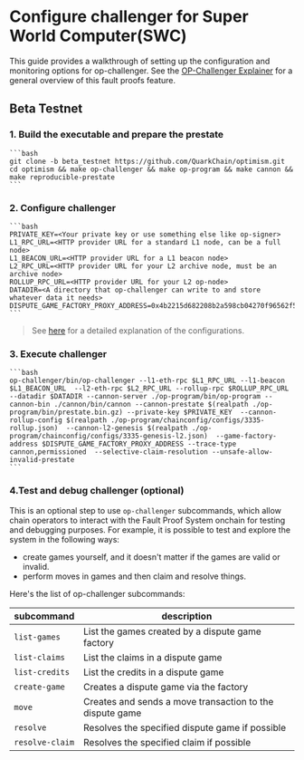 # Configure challenger for Super World Computer(SWC)

This guide provides a walkthrough of setting up the configuration and monitoring options for op-challenger. See the [OP-Challenger Explainer](https://docs.optimism.io/stack/fault-proofs/challenger) for a general overview of this fault proofs feature.

## Beta Testnet

### 1. Build the executable and prepare the prestate
    ```bash
    git clone -b beta_testnet https://github.com/QuarkChain/optimism.git
    cd optimism && make op-challenger && make op-program && make cannon && make reproducible-prestate
    ```

### 2. Configure challenger
    ```bash
    PRIVATE_KEY=<Your private key or use something else like op-signer>
    L1_RPC_URL=<HTTP provider URL for a standard L1 node, can be a full node>
    L1_BEACON_URL=<HTTP provider URL for a L1 beacon node>
    L2_RPC_URL=<HTTP provider URL for your L2 archive node, must be an archive node>
    ROLLUP_RPC_URL=<HTTP provider URL for your L2 op-node>
    DATADIR=<A directory that op-challenger can write to and store whatever data it needs>
    DISPUTE_GAME_FACTORY_PROXY_ADDRESS=0x4b2215d682208b2a598cb04270f96562f5ab225f
    ```
> See [here](https://docs.optimism.io/operators/chain-operators/tools/op-challenger#configure-challenger) for a detailed explanation of the configurations.

### 3. Execute challenger
    ```bash
    op-challenger/bin/op-challenger --l1-eth-rpc $L1_RPC_URL --l1-beacon $L1_BEACON_URL  --l2-eth-rpc $L2_RPC_URL --rollup-rpc $ROLLUP_RPC_URL  --datadir $DATADIR --cannon-server ./op-program/bin/op-program --cannon-bin ./cannon/bin/cannon --cannon-prestate $(realpath ./op-program/bin/prestate.bin.gz) --private-key $PRIVATE_KEY  --cannon-rollup-config $(realpath ./op-program/chainconfig/configs/3335-rollup.json)  --cannon-l2-genesis $(realpath ./op-program/chainconfig/configs/3335-genesis-l2.json)  --game-factory-address $DISPUTE_GAME_FACTORY_PROXY_ADDRESS --trace-type cannon,permissioned  --selective-claim-resolution --unsafe-allow-invalid-prestate
    ```

### 4.Test and debug challenger (optional)
  This is an optional step to use `op-challenger` subcommands, which allow chain operators to interact with the Fault Proof System onchain for testing and debugging purposes. For example, it is possible to test and explore the system in the following ways:

  *   create games yourself, and it doesn't matter if the games are valid or invalid.
  *   perform moves in games and then claim and resolve things.

  Here's the list of op-challenger subcommands:

  | subcommand      | description                                              |
  | --------------- | -------------------------------------------------------- |
  | `list-games`    | List the games created by a dispute game factory         |
  | `list-claims`   | List the claims in a dispute game                        |
  | `list-credits`  | List the credits in a dispute game                       |
  | `create-game`   | Creates a dispute game via the factory                   |
  | `move`          | Creates and sends a move transaction to the dispute game |
  | `resolve`       | Resolves the specified dispute game if possible          |
  | `resolve-claim` | Resolves the specified claim if possible                 |